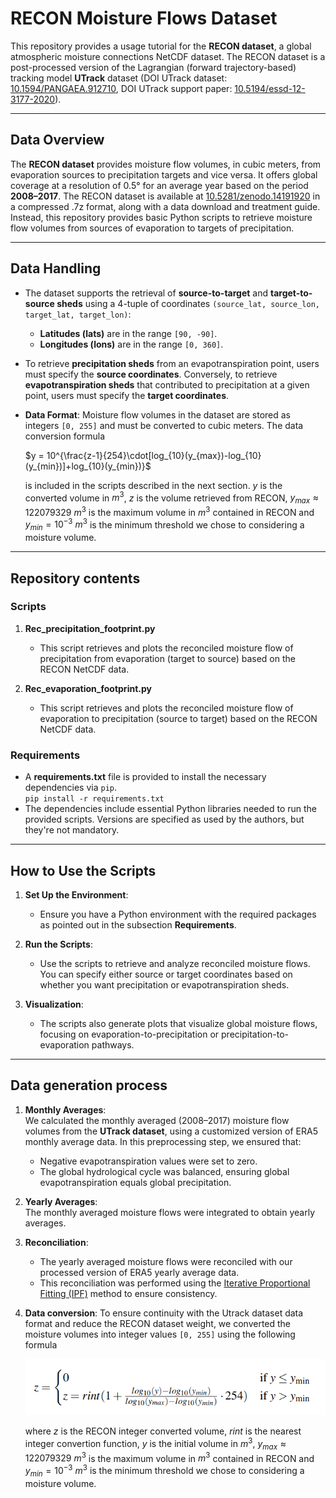 # RECON Moisture Flows Dataset  

This repository provides a usage tutorial for the **RECON dataset**, a global atmospheric moisture connections NetCDF dataset. The RECON dataset is a post-processed version of the Lagrangian (forward trajectory-based) tracking model **UTrack** dataset (DOI UTrack dataset: [10.1594/PANGAEA.912710](https://doi.pangaea.de/10.1594/PANGAEA.912710), DOI UTrack support paper: [10.5194/essd-12-3177-2020](https://doi.org/10.5194/essd-12-3177-2020)).

---

## Data Overview  

The **RECON dataset** provides moisture flow volumes, in cubic meters, from evaporation sources to precipitation targets and vice versa. It offers global coverage at a resolution of 0.5° for an average year based on the period **2008–2017**.
The RECON dataset is available at [10.5281/zenodo.14191920](https://doi.org/10.5281/zenodo.14191920) in a compressed .7z format, along with a data download and treatment guide. Instead, this repository provides basic Python scripts to retrieve moisture flow volumes from sources of evaporation to targets of precipitation.  

---

## Data Handling  

- The dataset supports the retrieval of **source-to-target** and **target-to-source sheds** using a 4-tuple of coordinates `(source_lat, source_lon, target_lat, target_lon)`:  
  - **Latitudes (lats)** are in the range `[90, -90]`.  
  - **Longitudes (lons)** are in the range `[0, 360]`.

- To retrieve **precipitation sheds** from an evapotranspiration point, users must specify the **source coordinates**. Conversely, to retrieve **evapotranspiration sheds** that contributed to precipitation at a given point, users must specify the **target coordinates**.

- **Data Format**: Moisture flow volumes in the dataset are stored as integers `[0, 255]` and must be converted to cubic meters.  The data conversion formula
    
    $y = 10^{\frac{z-1}{254}\cdot[log_{10}(y_{max})-log_{10}(y_{min})]+log_{10}(y_{min})}$

    is included in the scripts described in the next section. $y$ is the converted volume in $m^3$, $z$ is the volume retrieved from RECON, $y_{max}\approx 122079329\ m^3$ is the maximum volume in $m^3$ contained in RECON and $y_{min}=10^{-3}\ m^3$ is the minimum threshold we chose to considering a moisture volume.

---

## Repository contents

### Scripts  

1. **Rec_precipitation_footprint.py**  
   - This script retrieves and plots the reconciled moisture flow of precipitation from evaporation (target to source) based on the RECON NetCDF data.  

2. **Rec_evaporation_footprint.py**  
   - This script retrieves and plots the reconciled moisture flow of evaporation to precipitation (source to target) based on the RECON NetCDF data.  

### Requirements  

- A **requirements.txt** file is provided to install the necessary dependencies via `pip`.  
`pip install -r requirements.txt`
- The dependencies include essential Python libraries needed to run the provided scripts. Versions are specified as used by the authors, but they're not mandatory.

---

## How to Use the Scripts  

1. **Set Up the Environment**:  
   - Ensure you have a Python environment with the required packages as pointed out in the subsection **Requirements**.

2. **Run the Scripts**:  
   - Use the scripts to retrieve and analyze reconciled moisture flows. You can specify either source or target coordinates based on whether you want precipitation or evapotranspiration sheds.  

3. **Visualization**:  
   - The scripts also generate plots that visualize global moisture flows, focusing on evaporation-to-precipitation or precipitation-to-evaporation pathways.  

---

## Data generation process

1. **Monthly Averages**:  
   We calculated the monthly averaged (2008–2017) moisture flow volumes from the **UTrack dataset**, using a customized version of ERA5 monthly average data.
   In this preprocessing step, we ensured that:
     - Negative evapotranspiration values were set to zero.
     - The global hydrological cycle was balanced, ensuring global evapotranspiration equals global precipitation.  

2. **Yearly Averages**:  
   The monthly averaged moisture flows were integrated to obtain yearly averages.  

3. **Reconciliation**:  
   - The yearly averaged moisture flows were reconciled with our processed version of ERA5 yearly average data.  
   - This reconciliation was performed using the [Iterative Proportional Fitting (IPF)](https://en.wikipedia.org/wiki/Iterative_proportional_fitting) method to ensure consistency.  
4. **Data conversion**:
   To ensure continuity with the Utrack dataset data format and reduce the RECON dataset weight, we converted the moisture volumes into integer values `[0, 255]` using the following formula
   
   ![Integer conversion formula](images/zfromy.png)

   where $z$ is the RECON integer converted volume, $rint$ is the nearest integer convertion function, $y$ is the initial volume in $m^3$, $y_{max}\approx 122079329\ m^3$ is the maximum volume in $m^3$ contained in RECON and $y_{min}=10^{-3}\ m^3$ is the minimum threshold we chose to considering a moisture volume.